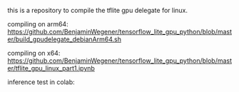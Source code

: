 this is a repository to compile the tflite gpu delegate for linux.

compiling on arm64:
https://github.com/BenjaminWegener/tensorflow_lite_gpu_python/blob/master/build_gpudelegate_debianArm64.sh 

compiling on x64:
https://github.com/BenjaminWegener/tensorflow_lite_gpu_python/blob/master/tflite_gpu_linux_part1.ipynb

inference test in colab:
